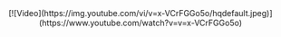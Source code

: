 <div align="center">
  [![Video](https://img.youtube.com/vi/v=x-VCrFGGo5o/hqdefault.jpeg)](https://www.youtube.com/watch?v=v=x-VCrFGGo5o)
</div>
